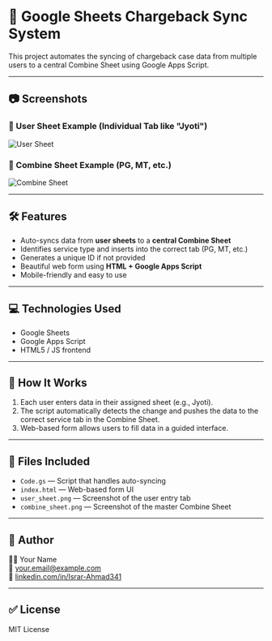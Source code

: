 # 🧾 Google Sheets Chargeback Sync System

This project automates the syncing of chargeback case data from multiple users to a central Combine Sheet using Google Apps Script.

---

## 📷 Screenshots

### 👤 User Sheet Example (Individual Tab like "Jyoti")

![User Sheet](user_sheet.png)

### 📂 Combine Sheet Example (PG, MT, etc.)

![Combine Sheet](combine_sheet.png)

---

## 🛠 Features

- Auto-syncs data from **user sheets** to a **central Combine Sheet**
- Identifies service type and inserts into the correct tab (PG, MT, etc.)
- Generates a unique ID if not provided
- Beautiful web form using **HTML + Google Apps Script**
- Mobile-friendly and easy to use

---

## 💻 Technologies Used

- Google Sheets
- Google Apps Script
- HTML5 / JS frontend

---

## 📝 How It Works

1. Each user enters data in their assigned sheet (e.g., Jyoti).
2. The script automatically detects the change and pushes the data to the correct service tab in the Combine Sheet.
3. Web-based form allows users to fill data in a guided interface.

---

## 📂 Files Included

- `Code.gs` — Script that handles auto-syncing
- `index.html` — Web-based form UI
- `user_sheet.png` — Screenshot of the user entry tab
- `combine_sheet.png` — Screenshot of the master Combine Sheet

---

## 📢 Author

👨‍💻 Your Name  
📧 your.email@example.com  
🔗 [linkedin.com/in/Israr-Ahmad341](https://github.com/israrahmad341)

---

## ✅ License

MIT License
